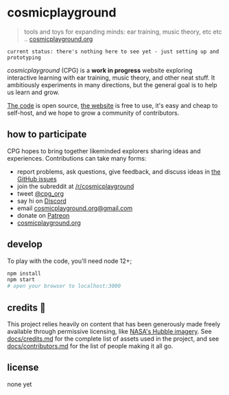 # cosmicplayground

> tools and toys for expanding minds: ear training, music theory,
> etc etc .. [cosmicplayground.org](https://cosmicplayground.org)

    current status: there's nothing here to see yet - just setting up and prototyping

_cosmicplayground_ (CPG) is a **work in progress** website exploring interactive
learning with ear training, music theory, and other neat stuff.
It ambitiously experiments in many directions,
but the general goal is to help us learn and grow.

[The code](https://github.com/ryanatkn/cosmicplayground) is open source,
[the website](https://cosmicplayground.org) is free to use,
it's easy and cheap to self-host,
and we hope to grow a community of contributors.

## how to participate

CPG hopes to bring together likeminded explorers
sharing ideas and experiences. Contributions can take many forms:

- report problems, ask questions, give feedback,
  and discuss ideas in [the GitHub issues](https://github.com/ryanatkn/cosmicplayground/issues)
- join the subreddit at [/r/cosmicplayground](https://reddit.com/r/cosmicplayground)
- tweet [@cpg_org](https://twitter.com/cpg_org)
- say hi on [Discord](https://discord.gg/57XP5Pv)
- email [cosmicplayground.org@gmail.com](mailto:cosmicplayground.org@gmail.com)
- donate on [Patreon](https://patreon.com/ryanatkn)
- [cosmicplayground.org](https://cosmicplayground.org)

## develop

To play with the code, you'll need node 12+;

```bash
npm install
npm start
# open your browser to localhost:3000
```

## credits :pray:

This project relies heavily on content that has been generously
made freely available through permissive licensing, like
[NASA's Hubble imagery](https://www.spacetelescope.org).
See [docs/credits.md](docs/credits.md) for
the complete list of assets used in the project,
and see [docs/contributors.md](docs/contributors.md)
for the list of people making it all go.

## license

none yet
